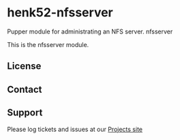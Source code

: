 henk52-nfsserver
================

Pupper module for administrating an NFS server.
nfsserver

This is the nfsserver module.

License
-------


Contact
-------


Support
-------

Please log tickets and issues at our [Projects site](http://projects.example.com)

